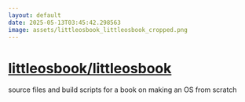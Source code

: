 ```yaml
---
layout: default
date: 2025-05-13T03:45:42.298563
image: assets/littleosbook_littleosbook_cropped.png
---
```


# [littleosbook/littleosbook](https://github.com/littleosbook/littleosbook)

source files and build scripts for a book on making an OS from scratch
